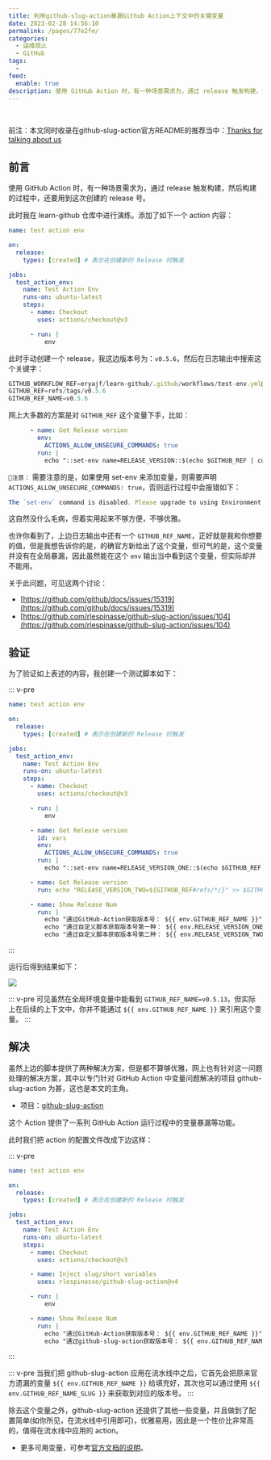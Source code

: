 ```yaml
---
title: 利用github-slug-action暴漏Github Action上下文中的关键变量
date: 2023-02-28 14:56:10
permalink: /pages/77e2fe/
categories:
  - 运维观止
  - GitHub
tags:
  -
feed:
  enable: true
description: 使用 GitHub Action 时，有一种场景需求为，通过 release 触发构建，然后构建的过程中，还要用到这次创建的 release 号。默认的 github action 没有现成的变量可用，而 github-slug-action 弥补了这一缺憾。
---
```


<br><ArticleTopAd></ArticleTopAd>


前注：本文同时收录在github-slug-action官方README的推荐当中：[Thanks for talking about us](https://github.com/rlespinasse/github-slug-action#thanks-for-talking-about-us)

## 前言

使用 GitHub Action 时，有一种场景需求为，通过 release 触发构建，然后构建的过程中，还要用到这次创建的 release 号。

此时我在 learn-github 仓库中进行演练。添加了如下一个 action 内容：

```yaml
name: test action env

on:
  release:
    types: [created] # 表示在创建新的 Release 时触发

jobs:
  test_action_env:
    name: Test Action Env
    runs-on: ubuntu-latest
    steps:
      - name: Checkout
        uses: actions/checkout@v3

      - run: |
          env
```

此时手动创建一个 release，我这边版本号为：`v0.5.6`，然后在日志输出中搜索这个关键字：

```js
GITHUB_WORKFLOW_REF=eryajf/learn-github/.github/workflows/test-env.yml@refs/tags/v0.5.6
GITHUB_REF=refs/tags/v0.5.6
GITHUB_REF_NAME=v0.5.6
```

网上大多数的方案是对 `GITHUB_REF` 这个变量下手，比如：

```yaml
      - name: Get Release version
        env:
          ACTIONS_ALLOW_UNSECURE_COMMANDS: true
        run: |
          echo "::set-env name=RELEASE_VERSION::$(echo $GITHUB_REF | cut -d'/' -f 3)"
```

`📢注意：` 需要注意的是，如果使用 set-env 来添加变量，则需要声明 `ACTIONS_ALLOW_UNSECURE_COMMANDS: true`，否则运行过程中会报错如下：

```js
The `set-env` command is disabled. Please upgrade to using Environment Files or opt into unsecure command execution by setting the `ACTIONS_ALLOW_UNSECURE_COMMANDS` environment variable to `true`. For more information see: https://github.blog/changelog/2020-10-01-github-actions-deprecating-set-env-and-add-path-commands/
```

这自然没什么毛病，但着实用起来不够方便，不够优雅。

也许你看到了，上边日志输出中还有一个 `GITHUB_REF_NAME`，正好就是我和你想要的值，但是我想告诉你的是，的确官方新给出了这个变量，但可气的是，这个变量并没有在全局暴漏，因此虽然能在这个 `env` 输出当中看到这个变量，但实际却并不能用。

关于此问题，可见这两个讨论：

- [https://github.com/github/docs/issues/15319](https://github.com/github/docs/issues/15319)
- [https://github.com/rlespinasse/github-slug-action/issues/104](https://github.com/rlespinasse/github-slug-action/issues/104)

## 验证

为了验证如上表述的内容，我创建一个测试脚本如下：

::: v-pre
```yaml
name: test action env

on:
  release:
    types: [created] # 表示在创建新的 Release 时触发

jobs:
  test_action_env:
    name: Test Action Env
    runs-on: ubuntu-latest
    steps:
      - name: Checkout
        uses: actions/checkout@v3

      - run: |
          env

      - name: Get Release version
        id: vars
        env:
          ACTIONS_ALLOW_UNSECURE_COMMANDS: true
        run: |
          echo "::set-env name=RELEASE_VERSION_ONE::$(echo $GITHUB_REF | cut -d'/' -f 3)"

      - name: Get Release version
        run: echo "RELEASE_VERSION_TWO=${GITHUB_REF#refs/*/}" >> $GITHUB_ENV

      - name: Show Release Num
        run: |
          echo "通过GitHub-Action获取版本号： ${{ env.GITHUB_REF_NAME }}"
          echo "通过自定义脚本获取版本号第一种： ${{ env.RELEASE_VERSION_ONE }}"
          echo "通过自定义脚本获取版本号第二种： ${{ env.RELEASE_VERSION_TWO }}"
```
:::

运行后得到结果如下：

![](http://t.eryajf.net/imgs/2023/02/cda775b399fb8034.png)

::: v-pre
可见虽然在全局环境变量中能看到 `GITHUB_REF_NAME=v0.5.13`，但实际上在后续的上下文中，你并不能通过 `${{ env.GITHUB_REF_NAME }}` 来引用这个变量。
:::

## 解决

虽然上边的脚本提供了两种解决方案，但是都不算够优雅，网上也有针对这一问题处理的解决方案，其中以专门针对 GitHub Action 中变量问题解决的项目 github-slug-action 为甚，这也是本文的主角。

- 项目：[github-slug-action](https://github.com/rlespinasse/github-slug-action)

这个 Action 提供了一系列 GitHub Action 运行过程中的变量暴漏等功能。

此时我们把 action 的配置文件改成下边这样：

::: v-pre
```yaml
name: test action env

on:
  release:
    types: [created] # 表示在创建新的 Release 时触发

jobs:
  test_action_env:
    name: Test Action Env
    runs-on: ubuntu-latest
    steps:
      - name: Checkout
        uses: actions/checkout@v3

      - name: Inject slug/short variables
        uses: rlespinasse/github-slug-action@v4

      - run: |
          env

      - name: Show Release Num
        run: |
          echo "通过GitHub-Action获取版本号： ${{ env.GITHUB_REF_NAME }}"
          echo "通过github-slug-action获取版本号： ${{ env.GITHUB_REF_NAME_SLUG }}"
```
:::

::: v-pre
当我们把 github-slug-action 应用在流水线中之后，它首先会把原来官方遗漏的变量 `${{ env.GITHUB_REF_NAME }}` 给填充好，其次也可以通过使用 `${{ env.GITHUB_REF_NAME_SLUG }}` 来获取到对应的版本号。
:::

除去这个变量之外，github-slug-action 还提供了其他一些变量，并且做到了配置简单(如你所见，在流水线中引用即可)，优雅易用，因此是一个性价比非常高的，值得在流水线中应用的 action。

- 更多可用变量，可参考[官方文档的说明](https://github.com/rlespinasse/github-slug-action#available-environment-variables)。

<br><ArticleTopAd></ArticleTopAd>
